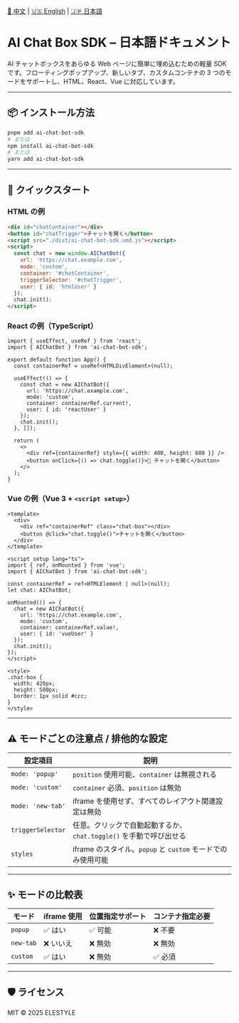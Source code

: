 [📘 中文](./README.md) | [🇺🇸 English](./README.en.md) | [🇯🇵 日本語](./README.ja.md)
# AI Chat Box SDK – 日本語ドキュメント

AI チャットボックスをあらゆる Web ページに簡単に埋め込むための軽量 SDK です。フローティングポップアップ、新しいタブ、カスタムコンテナの 3 つのモードをサポートし、HTML、React、Vue に対応しています。

---

## 📦 インストール方法

```bash
pnpm add ai-chat-bot-sdk
# または
npm install ai-chat-bot-sdk
# または
yarn add ai-chat-bot-sdk
```

---

## 🚀 クイックスタート

### HTML の例
```html
<div id="chatContainer"></div>
<button id="chatTrigger">チャットを開く</button>
<script src="./dist/ai-chat-bot-sdk.umd.js"></script>
<script>
  const chat = new window.AIChatBot({
    url: 'https://chat.example.com',
    mode: 'custom',
    container: '#chatContainer',
    triggerSelector: '#chatTrigger',
    user: { id: 'htmlUser' }
  });
  chat.init();
</script>
```

### React の例（TypeScript）
```tsx
import { useEffect, useRef } from 'react';
import { AIChatBot } from 'ai-chat-bot-sdk';

export default function App() {
  const containerRef = useRef<HTMLDivElement>(null);

  useEffect(() => {
    const chat = new AIChatBot({
      url: 'https://chat.example.com',
      mode: 'custom',
      container: containerRef.current!,
      user: { id: 'reactUser' }
    });
    chat.init();
  }, []);

  return (
    <>
      <div ref={containerRef} style={{ width: 400, height: 600 }} />
      <button onClick={() => chat.toggle()}>💬 チャットを開く</button>
    </>
  );
}
```

### Vue の例（Vue 3 + `<script setup>`）
```vue
<template>
  <div>
    <div ref="containerRef" class="chat-box"></div>
    <button @click="chat.toggle()">チャットを開く</button>
  </div>
</template>

<script setup lang="ts">
import { ref, onMounted } from 'vue';
import { AIChatBot } from 'ai-chat-bot-sdk';

const containerRef = ref<HTMLElement | null>(null);
let chat: AIChatBot;

onMounted(() => {
  chat = new AIChatBot({
    url: 'https://chat.example.com',
    mode: 'custom',
    container: containerRef.value!,
    user: { id: 'vueUser' }
  });
  chat.init();
});
</script>

<style>
.chat-box {
  width: 420px;
  height: 580px;
  border: 1px solid #ccc;
}
</style>
```

---

## ⚠️ モードごとの注意点 / 排他的な設定

| 設定項目              | 説明 |
|------------------------|------|
| `mode: 'popup'`        | `position` 使用可能、`container` は無視される |
| `mode: 'custom'`       | `container` 必須、`position` は無効 |
| `mode: 'new-tab'`      | iframe を使用せず、すべてのレイアウト関連設定は無効 |
| `triggerSelector`      | 任意。クリックで自動起動するか、`chat.toggle()` を手動で呼び出せる |
| `styles`               | iframe のスタイル。`popup` と `custom` モードでのみ使用可能 |

---

## ✨ モードの比較表

| モード       | iframe 使用 | 位置指定サポート | コンテナ指定必要 |
|--------------|-------------|------------------|------------------|
| `popup`      | ✅ はい      | ✅ 可能           | ❌ 不要           |
| `new-tab`    | ❌ いいえ    | ❌ 無効           | ❌ 無効           |
| `custom`     | ✅ はい      | ❌ 無効           | ✅ 必須           |

---

## 🛡️ ライセンス

MIT © 2025 ELESTYLE

